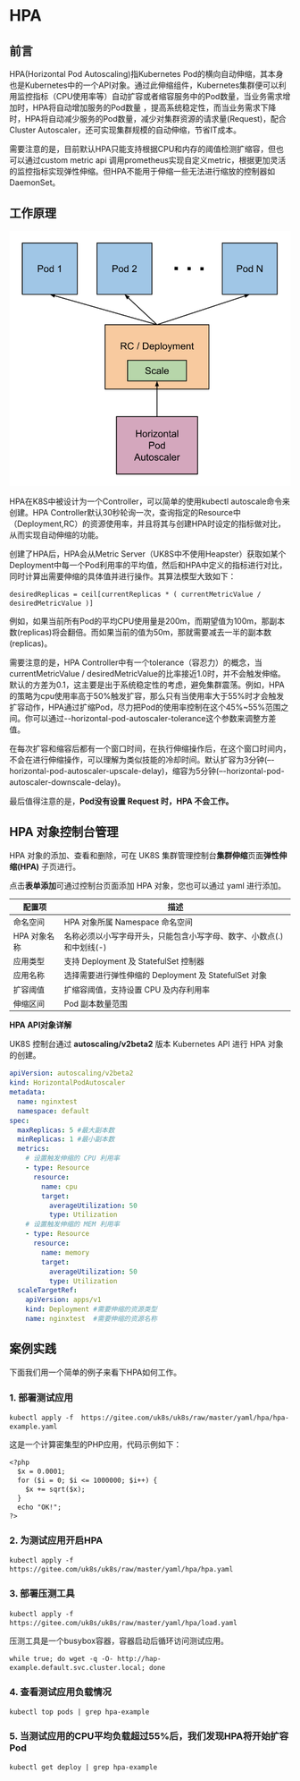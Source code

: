 # HPA

## 前言

HPA(Horizontal Pod Autoscaling)指Kubernetes
Pod的横向自动伸缩，其本身也是Kubernetes中的一个API对象。通过此伸缩组件，Kubernetes集群便可以利用监控指标（CPU使用率等）自动扩容或者缩容服务中的Pod数量，当业务需求增加时，HPA将自动增加服务的Pod数量
，提高系统稳定性，而当业务需求下降时，HPA将自动减少服务的Pod数量，减少对集群资源的请求量(Request)，配合Cluster Autoscaler，还可实现集群规模的自动伸缩，节省IT成本。

需要注意的是，目前默认HPA只能支持根据CPU和内存的阈值检测扩缩容，但也可以通过custom metric api
调用prometheus实现自定义metric，根据更加灵活的监控指标实现弹性伸缩。但HPA不能用于伸缩一些无法进行缩放的控制器如DaemonSet。

## 工作原理

![](/images/administercluster/autoscaling/hpa.png)

HPA在K8S中被设计为一个Controller，可以简单的使用kubectl autoscale命令来创建。HPA
Controller默认30秒轮询一次，查询指定的Resource中（Deployment,RC）的资源使用率，并且将其与创建HPA时设定的指标做对比，从而实现自动伸缩的功能。

创建了HPA后，HPA会从Metric
Server（UK8S中不使用Heapster）获取如某个Deployment中每一个Pod利用率的平均值，然后和HPA中定义的指标进行对比，同时计算出需要伸缩的具体值并进行操作。其算法模型大致如下：

```
desiredReplicas = ceil[currentReplicas * ( currentMetricValue / desiredMetricValue )]
```

例如，如果当前所有Pod的平均CPU使用量是200m，而期望值为100m，那副本数(replicas)将会翻倍。而如果当前的值为50m，那就需要减去一半的副本数(replicas)。

需要注意的是，HPA Controller中有一个tolerance（容忍力）的概念，当currentMetricValue /
desiredMetricValue的比率接近1.0时，并不会触发伸缩。默认的方差为0.1，这主要是出于系统稳定性的考虑，避免集群震荡。例如，HPA的策略为cpu使用率高于50%触发扩容，那么只有当使用率大于55%时才会触发扩容动作，HPA通过扩缩Pod，尽力把Pod的使用率控制在这个45%~55%范围之间。你可以通过--horizontal-pod-autoscaler-tolerance这个参数来调整方差值。

在每次扩容和缩容后都有一个窗口时间，在执行伸缩操作后，在这个窗口时间内，不会在进行伸缩操作，可以理解为类似技能的冷却时间。默认扩容为3分钟(–-horizontal-pod-autoscaler-upscale-delay)，缩容为5分钟(–-horizontal-pod-autoscaler-downscale-delay)。

最后值得注意的是，**Pod没有设置 Request 时，HPA 不会工作。**

## HPA 对象控制台管理

HPA 对象的添加、查看和删除，可在 UK8S 集群管理控制台**集群伸缩**页面**弹性伸缩(HPA)** 子页进行。

点击**表单添加**可通过控制台页面添加 HPA 对象，您也可以通过 yaml 进行添加。

| 配置项      | 描述                                      |
| -------- | --------------------------------------- |
| 命名空间     | HPA 对象所属 Namespace 命名空间                 |
| HPA 对象名称 | 名称必须以小写字母开头，只能包含小写字母、数字、小数点(.)和中划线(-)   |
| 应用类型     | 支持 Deployment 及 StatefulSet 控制器         |
| 应用名称     | 选择需要进行弹性伸缩的 Deployment 及 StatefulSet 对象 |
| 扩容阈值     | 扩缩容阈值，支持设置 CPU 及内存利用率                   |
| 伸缩区间     | Pod 副本数量范围                              |

**HPA API对象详解**

UK8S 控制台通过 **autoscaling/v2beta2** 版本 Kubernetes API 进行 HPA 对象的创建。

```yaml
apiVersion: autoscaling/v2beta2
kind: HorizontalPodAutoscaler
metadata:
  name: nginxtest
  namespace: default
spec:
  maxReplicas: 5 #最大副本数
  minReplicas: 1 #最小副本数
  metrics:
    # 设置触发伸缩的 CPU 利用率
    - type: Resource
      resource:
        name: cpu
        target:
          averageUtilization: 50
          type: Utilization
    # 设置触发伸缩的 MEM 利用率
    - type: Resource
      resource:
        name: memory
        target:
          averageUtilization: 50
          type: Utilization     
  scaleTargetRef:
    apiVersion: apps/v1
    kind: Deployment #需要伸缩的资源类型
    name: nginxtest  #需要伸缩的资源名称
```

## 案例实践

下面我们用一个简单的例子来看下HPA如何工作。

### 1. 部署测试应用

```
kubectl apply -f  https://gitee.com/uk8s/uk8s/raw/master/yaml/hpa/hpa-example.yaml
```

这是一个计算密集型的PHP应用，代码示例如下：

```
<?php
  $x = 0.0001;
  for ($i = 0; $i <= 1000000; $i++) {
    $x += sqrt($x);
  }
  echo "OK!";
?>
```

### 2. 为测试应用开启HPA

```
kubectl apply -f  https://gitee.com/uk8s/uk8s/raw/master/yaml/hpa/hpa.yaml
```

### 3. 部署压测工具

```
kubectl apply -f https://gitee.com/uk8s/uk8s/raw/master/yaml/hpa/load.yaml
```

压测工具是一个busybox容器，容器启动后循环访问测试应用。

```
while true; do wget -q -O- http://hap-example.default.svc.cluster.local; done
```

### 4. 查看测试应用负载情况

```
kubectl top pods | grep hpa-example
```

### 5. 当测试应用的CPU平均负载超过55%后，我们发现HPA将开始扩容Pod

```
kubectl get deploy | grep hpa-example
```
